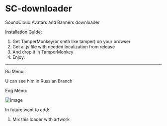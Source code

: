 # SC-downloader
SoundCloud Avatars and Banners downloader


Installation Guide:

1. Get TamperMonkey(or smth like tamper) on your browser
2. Get a .js file with needed localization from release
3. And drop it in TamperMonkey
4. Enjoy.

--------------------
Ru Menu:

U can see him in Russian Branch

Eng Menu:

![image](https://github.com/user-attachments/assets/74df3599-98cb-4170-8a97-6aba9e06deee)


In future want to add:

1. Mix this loader with artwork
